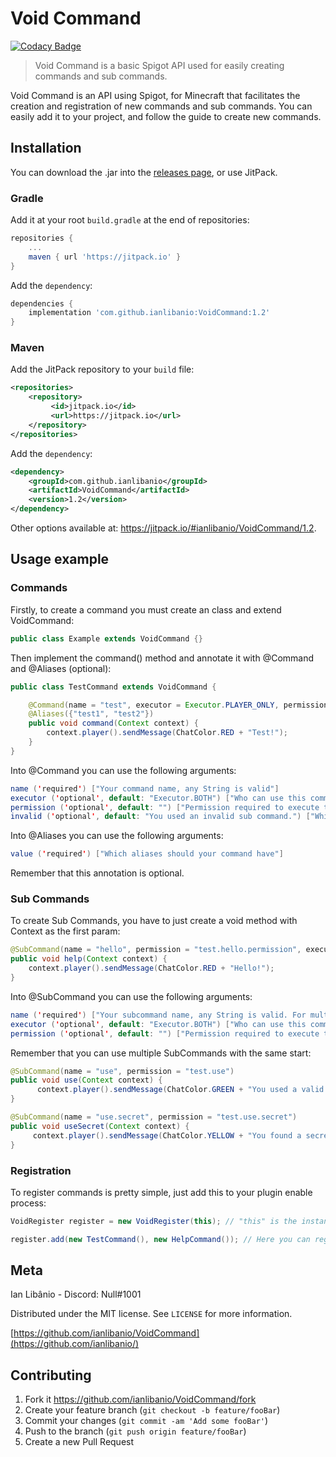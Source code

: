 # Void Command

[![Codacy Badge](https://api.codacy.com/project/badge/Grade/cdf034d7053a463fbd5c093c156fb46d)](https://app.codacy.com/manual/ianlibanio/VoidCommand?utm_source=github.com&utm_medium=referral&utm_content=ianlibanio/VoidCommand&utm_campaign=Badge_Grade_Dashboard)

> Void Command is a basic Spigot API used for easily creating commands and sub commands.

Void Command is an API using Spigot, for Minecraft that facilitates the creation and registration of new commands and sub commands. You can easily add it to your project, and follow the guide to create new commands.

## Installation

You can download the .jar into the [releases page](http://github.com/ianlibanio/VoidCommand/releases/), or use JitPack.

### Gradle

Add it at your root `build.gradle` at the end of repositories:
```gradle
repositories {
	...
	maven { url 'https://jitpack.io' }
}
```
Add the `dependency`:
```gradle
dependencies {
	implementation 'com.github.ianlibanio:VoidCommand:1.2'
}
```

### Maven
Add the JitPack repository to your `build` file:
```xml
<repositories>
	<repository>
		 <id>jitpack.io</id>
		 <url>https://jitpack.io</url>
	</repository>
</repositories>
```
Add the `dependency`:
```xml
<dependency>
	<groupId>com.github.ianlibanio</groupId>
	<artifactId>VoidCommand</artifactId>
	<version>1.2</version>
</dependency>
```

Other options available at: <https://jitpack.io/#ianlibanio/VoidCommand/1.2>.

## Usage example

### Commands
Firstly, to create a command you must create an class and extend VoidCommand:

```java
public class Example extends VoidCommand {}
```

Then implement the command() method and annotate it with @Command and @Aliases (optional):

```java
public class TestCommand extends VoidCommand {

    @Command(name = "test", executor = Executor.PLAYER_ONLY, permission = "test.permission", invalid = "Invalid Sub Command!")
    @Aliases({"test1", "test2"})
    public void command(Context context) {
        context.player().sendMessage(ChatColor.RED + "Test!");
    }
}
```

Into @Command you can use the following arguments:
```java
name ('required') ["Your command name, any String is valid"]
executor ('optional', default: "Executor.BOTH") ["Who can use this command, values: PLAYER_ONLY, CONSOLE_ONLY, BOTH"]
permission ('optional', default: "") ["Permission required to execute this command, any String is valid"]
invalid ('optional', default: "You used an invalid sub command.") ["Which message will appear if the SubCommand is not valid"]
```

Into @Aliases you can use the following arguments:
```java
value ('required') ["Which aliases should your command have"]
```
Remember that this annotation is optional.

### Sub Commands

To create Sub Commands, you have to just create a void method with Context as the first param:
```java
@SubCommand(name = "hello", permission = "test.hello.permission", executor = Executor.PLAYER_ONLY)
public void help(Context context) {
    context.player().sendMessage(ChatColor.RED + "Hello!");
}
```

Into @SubCommand you can use the following arguments:
```java
name ('required') ["Your subcommand name, any String is valid. For multiple subcommands, like /test first second, you must separate with dots, in this case it would be first.second"]
executor ('optional', default: "Executor.BOTH") ["Who can use this command, values: PLAYER_ONLY, CONSOLE_ONLY, BOTH"]
permission ('optional', default: "") ["Permission required to execute this subcommand, any String is valid"]
```

Remember that you can use multiple SubCommands with the same start:

```java
@SubCommand(name = "use", permission = "test.use")
public void use(Context context) {
      context.player().sendMessage(ChatColor.GREEN + "You used a valid sub command!");
}

@SubCommand(name = "use.secret", permission = "test.use.secret")
public void useSecret(Context context) {
     context.player().sendMessage(ChatColor.YELLOW + "You found a secret!");
}
```

### Registration

To register commands is pretty simple, just add this to your plugin enable process:
```java
VoidRegister register = new VoidRegister(this); // "this" is the instance of your Main class.

register.add(new TestCommand(), new HelpCommand()); // Here you can register how many commands you want.
```

## Meta

Ian Libânio - Discord: Null#1001

Distributed under the MIT license. See ``LICENSE`` for more information.

[https://github.com/ianlibanio/VoidCommand](https://github.com/ianlibanio/)

## Contributing

 1. Fork it <https://github.com/ianlibanio/VoidCommand/fork>
 2. Create your feature branch (`git checkout -b feature/fooBar`)
 3. Commit your changes (`git commit -am 'Add some fooBar'`)
 4. Push to the branch (`git push origin feature/fooBar`)
 5. Create a new Pull Request
